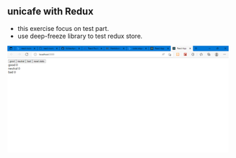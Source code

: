 ## unicafe with Redux

- this exercise focus on test part.
- use deep-freeze library to test redux store.

![home](public/home.png?raw=true "home")
